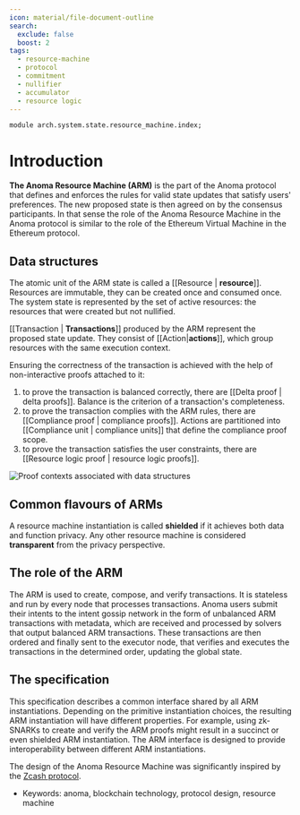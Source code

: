 ```yaml
---
icon: material/file-document-outline
search:
  exclude: false
  boost: 2
tags:
  - resource-machine
  - protocol
  - commitment
  - nullifier
  - accumulator
  - resource logic
---
```


```juvix
module arch.system.state.resource_machine.index;
```

# Introduction

**The Anoma Resource Machine (ARM)** is the part of the Anoma protocol that defines and enforces the rules for valid state updates that satisfy users' preferences. The new proposed state is then agreed on by the consensus participants. In that sense the role of the Anoma Resource Machine in the Anoma protocol is similar to the role of the Ethereum Virtual Machine in the Ethereum protocol.

## Data structures

The atomic unit of the ARM state is called a [[Resource | **resource**]]. Resources are immutable, they can be created once and consumed once. The system state is represented by the set of active resources: the resources that were created but not nullified.

[[Transaction | **Transactions**]] produced by the ARM represent the proposed state update. They consist of [[Action|**actions**]], which group resources with the same execution context.

Ensuring the correctness of the transaction is achieved with the help of non-interactive proofs attached to it:

1. to prove the transaction is balanced correctly, there are [[Delta proof | delta proofs]]. Balance is the criterion of a transaction's completeness.
2. to prove the transaction complies with the ARM rules, there are [[Compliance proof | compliance proofs]]. Actions are partitioned into [[Compliance unit | compliance units]] that define the compliance proof scope.
3. to prove the transaction satisfies the user constraints, there are [[Resource logic proof | resource logic proofs]].


![Proof contexts associated with data structures](proof_contexts.svg)

## Common flavours of ARMs

A resource machine instantiation is called **shielded** if it achieves both data and function privacy. Any other resource machine is considered **transparent** from the privacy perspective.

## The role of the ARM

The ARM is used to create, compose, and verify transactions. It is stateless and run by every node that processes transactions. Anoma users submit their intents to the intent gossip network in the form of unbalanced ARM transactions with metadata, which are received and processed by solvers that output balanced ARM transactions. These transactions are then ordered and finally sent to the executor node, that verifies and executes the transactions in the determined order, updating the global state.

## The specification

This specification describes a common interface shared by all ARM instantiations. Depending on the primitive instantiation choices, the resulting ARM instantiation will have different properties. For example, using zk-SNARKs to create and verify the ARM proofs might result in a succinct or even shielded ARM instantiation. The ARM interface is designed to provide interoperability between different ARM instantiations.

The design of the Anoma Resource Machine was significantly inspired by the [Zcash protocol](https://zips.z.cash/protocol/protocol.pdf).

- Keywords: anoma, blockchain technology, protocol design, resource machine
